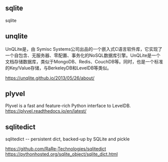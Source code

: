 

## sqlite

sqlite

## unqlite
UnQLite是，由 Symisc Systems公司出品的一个嵌入式C语言软件库，它实现了一个自包含、无服务器、零配置、事务化的NoSQL数据库引擎。UnQLite是一个文档存储数据库，类似于MongoDB、Redis、CouchDB等。同时，也是一个标准的Key/Value存储，与BerkeleyDB和LevelDB等类似。

https://unqlite.github.io/2013/05/26/about/

## plyvel
Plyvel is a fast and feature-rich Python interface to LevelDB.
https://plyvel.readthedocs.io/en/latest/

## sqlitedict 
sqlitedict -- persistent dict, backed-up by SQLite and pickle

https://github.com/RaRe-Technologies/sqlitedict
https://pythonhosted.org/sqlite_object/sqlite_dict.html
